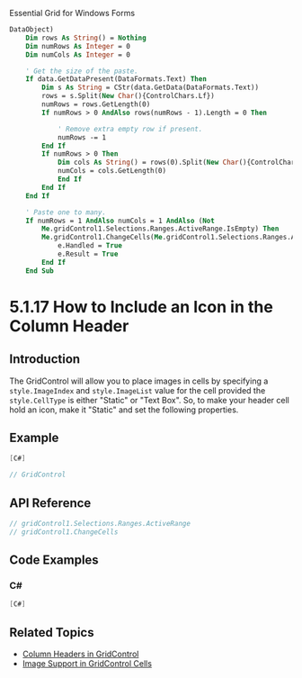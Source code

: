 <!--
source: image
domain: syncfusion-sdk
task: pdf-ocr-to-markdown
language: en (keep original; do not translate)
source_filename: page_1214.jpeg
document_name: grid
page_number: 1214
page_id: grid#page_1214
product: Syncfusion Winforms
version: 11.4.0.26
timestamp: 2025-08-09T05:38:33Z
fidelity: lossless
-->

Essential Grid for Windows Forms

```vb
DataObject)
    Dim rows As String() = Nothing
    Dim numRows As Integer = 0
    Dim numCols As Integer = 0

    ' Get the size of the paste.
    If data.GetDataPresent(DataFormats.Text) Then
        Dim s As String = CStr(data.GetData(DataFormats.Text))
        rows = s.Split(New Char(){ControlChars.Lf})
        numRows = rows.GetLength(0)
        If numRows > 0 AndAlso rows(numRows - 1).Length = 0 Then

            ' Remove extra empty row if present.
            numRows -= 1
        End If
        If numRows > 0 Then
            Dim cols As String() = rows(0).Split(New Char(){ControlChars.Tab})
            numCols = cols.GetLength(0)
            End If
        End If
    End If

    ' Paste one to many.
    If numRows = 1 AndAlso numCols = 1 AndAlso (Not
        Me.gridControl1.Selections.Ranges.ActiveRange.IsEmpty) Then
        Me.gridControl1.ChangeCells(Me.gridControl1.Selections.Ranges.ActiveRange, rows(0))
            e.Handled = True
            e.Result = True
        End If
    End Sub
```

# 5.1.17 How to Include an Icon in the Column Header

## Introduction

The GridControl will allow you to place images in cells by specifying a `style.ImageIndex` and `style.ImageList` value for the cell provided the `style.CellType` is either "Static" or "Text Box". So, to make your header cell hold an icon, make it "Static" and set the following properties.

## Example

```csharp
[C#]

// GridControl
```

## API Reference

```csharp
// gridControl1.Selections.Ranges.ActiveRange
// gridControl1.ChangeCells
```

## Code Examples

### C#

```csharp
[C#]
```

## Related Topics

- [Column Headers in GridControl](#)
- [Image Support in GridControl Cells](#)

<!-- tags: [Syncfusion, WinForms, GridControl, Column Header, Image, Icon] keywords: [GridControl, Column Header, Image, Icon, Cell, Column Headers, Image Support] -->